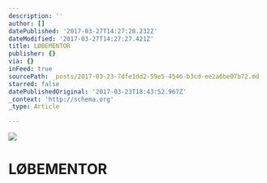 ```yaml
---
description: ''
author: []
datePublished: '2017-03-27T14:27:28.232Z'
dateModified: '2017-03-27T14:27:27.421Z'
title: LØBEMENTOR
publisher: {}
via: {}
inFeed: true
sourcePath: _posts/2017-03-23-7dfe1dd2-59e5-4546-b3cd-ee2a6be07b72.md
starred: false
datePublishedOriginal: '2017-03-23T18:43:52.967Z'
_context: 'http://schema.org'
_type: Article

---
```

![](https://the-grid-user-content.s3-us-west-2.amazonaws.com/1b813b65-cda3-4f18-9384-eeb0206d9bfc.png)

# LØBEMENTOR